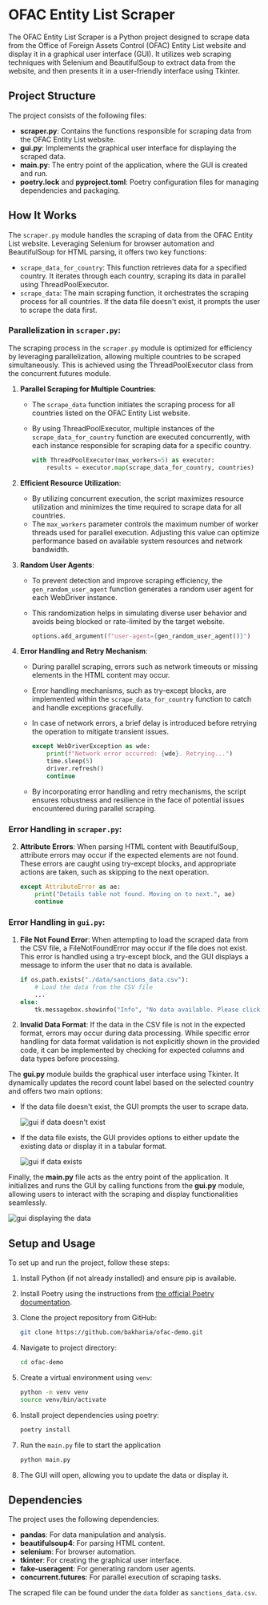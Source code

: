 # OFAC Entity List Scraper

The OFAC Entity List Scraper is a Python project designed to scrape data from the Office of Foreign Assets Control (OFAC) Entity List website and display it in a graphical user interface (GUI). It utilizes web scraping techniques with Selenium and BeautifulSoup to extract data from the website, and then presents it in a user-friendly interface using Tkinter.

## Project Structure

The project consists of the following files:

- **scraper.py**: Contains the functions responsible for scraping data from the OFAC Entity List website.
- **gui.py**: Implements the graphical user interface for displaying the scraped data.
- **main.py**: The entry point of the application, where the GUI is created and run.
- **poetry.lock** and **pyproject.toml**: Poetry configuration files for managing dependencies and packaging.

## How It Works

The `scraper.py` module handles the scraping of data from the OFAC Entity List website. Leveraging Selenium for browser automation and BeautifulSoup for HTML parsing, it offers two key functions:

- `scrape_data_for_country`: This function retrieves data for a specified country. It iterates through each country, scraping its data in parallel using ThreadPoolExecutor.
- `scrape_data`: The main scraping function, it orchestrates the scraping process for all countries. If the data file doesn't exist, it prompts the user to scrape the data first.

### Parallelization in `scraper.py`:

The scraping process in the `scraper.py` module is optimized for efficiency by leveraging parallelization, allowing multiple countries to be scraped simultaneously. This is achieved using the ThreadPoolExecutor class from the concurrent.futures module.

1. **Parallel Scraping for Multiple Countries**:

   - The `scrape_data` function initiates the scraping process for all countries listed on the OFAC Entity List website.
   - By using ThreadPoolExecutor, multiple instances of the `scrape_data_for_country` function are executed concurrently, with each instance responsible for scraping data for a specific country.

     ```python
     with ThreadPoolExecutor(max_workers=5) as executor:
         results = executor.map(scrape_data_for_country, countries)
     ```
2. **Efficient Resource Utilization**:

   - By utilizing concurrent execution, the script maximizes resource utilization and minimizes the time required to scrape data for all countries.
   - The `max_workers` parameter controls the maximum number of worker threads used for parallel execution. Adjusting this value can optimize performance based on available system resources and network bandwidth.
3. **Random User Agents**:

   - To prevent detection and improve scraping efficiency, the `gen_random_user_agent` function generates a random user agent for each WebDriver instance.
   - This randomization helps in simulating diverse user behavior and avoids being blocked or rate-limited by the target website.

     ```python
     options.add_argument(f"user-agent={gen_random_user_agent()}")
     ```
4. **Error Handling and Retry Mechanism**:

   - During parallel scraping, errors such as network timeouts or missing elements in the HTML content may occur.
   - Error handling mechanisms, such as try-except blocks, are implemented within the `scrape_data_for_country` function to catch and handle exceptions gracefully.
   - In case of network errors, a brief delay is introduced before retrying the operation to mitigate transient issues.

     ```python
     except WebDriverException as wde:
         print(f"Network error occurred: {wde}. Retrying...")
         time.sleep(5)
         driver.refresh()
         continue
     ```
   - By incorporating error handling and retry mechanisms, the script ensures robustness and resilience in the face of potential issues encountered during parallel scraping.

### Error Handling in `scraper.py`:

2. **Attribute Errors**: When parsing HTML content with BeautifulSoup, attribute errors may occur if the expected elements are not found. These errors are caught using try-except blocks, and appropriate actions are taken, such as skipping to the next operation.

   ```python
   except AttributeError as ae:
       print("Details table not found. Moving on to next.", ae)
       continue
   ```

### Error Handling in `gui.py`:

1. **File Not Found Error**: When attempting to load the scraped data from the CSV file, a FileNotFoundError may occur if the file does not exist. This error is handled using a try-except block, and the GUI displays a message to inform the user that no data is available.

   ```python
   if os.path.exists("./data/sanctions_data.csv"):
       # Load the data from the CSV file
       ...
   else:
       tk.messagebox.showinfo("Info", "No data available. Please click on update data.")
   ```
2. **Invalid Data Format**: If the data in the CSV file is not in the expected format, errors may occur during data processing. While specific error handling for data format validation is not explicitly shown in the provided code, it can be implemented by checking for expected columns and data types before processing.

The **gui.py** module builds the graphical user interface using Tkinter. It dynamically updates the record count label based on the selected country and offers two main options:

- If the data file doesn't exist, the GUI prompts the user to scrape data.

  ![gui if data doesn't exist](gui_scrape.png)
- If the data file exists, the GUI provides options to either update the existing data or display it in a tabular format.

  ![gui if data exists](gui_data.png)

Finally, the **main.py** file acts as the entry point of the application. It initializes and runs the GUI by calling functions from the **gui.py** module, allowing users to interact with the scraping and display functionalities seamlessly.

![gui displaying the data](gui_display.png)

## Setup and Usage

To set up and run the project, follow these steps:

1. Install Python (if not already installed) and ensure pip is available.
2. Install Poetry using the instructions from [the official Poetry documentation](https://python-poetry.org/docs/#installation).
3. Clone the project repository from GitHub:

   ```bash
   git clone https://github.com/bakharia/ofac-demo.git
   ```
4. Navigate to project directory:

   ```bash
   cd ofac-demo
   ```
5. Create a virtual environment using `venv`:

   ```bash
   python -m venv venv
   source venv/bin/activate
   ```
6. Install project dependencies using poetry:

   ```bash
   poetry install
   ```
7. Run the `main.py` file to start the application

   ```bash
   python main.py
   ```
8. The GUI will open, allowing you to update the data or display it.

## Dependencies

The project uses the following dependencies:

- **pandas**: For data manipulation and analysis.
- **beautifulsoup4**: For parsing HTML content.
- **selenium**: For browser automation.
- **tkinter**: For creating the graphical user interface.
- **fake-useragent**: For generating random user agents.
- **concurrent.futures**: For parallel execution of scraping tasks.

The scraped file can be found under the `data` folder as `sanctions_data.csv`.
